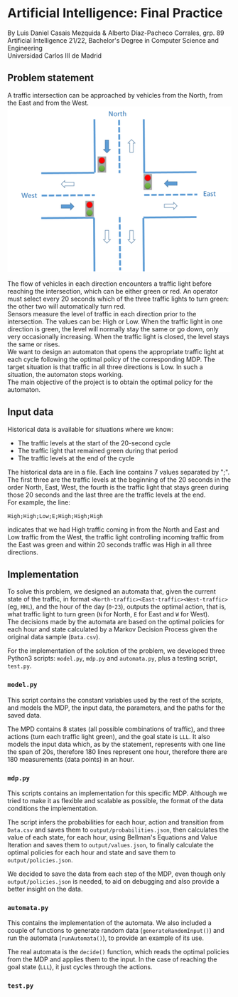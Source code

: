 # Artificial Intelligence: Final Practice
By Luis Daniel Casais Mezquida & Alberto Díaz-Pacheco Corrales, grp. 89  
Artificial Intelligence 21/22, Bachelor's Degree in Computer Science and Engineering  
Universidad Carlos III de Madrid

## Problem statement
A traffic intersection can be approached by vehicles from the North, from the East and from the West.
![Scheme](/img/scheme_1.png)

The flow of vehicles in each direction encounters a traffic light before reaching the intersection, which can be either green or red. An operator must select every 20 seconds which of the three traffic lights to turn green: the other two will automatically turn red.  
Sensors measure the level of traffic in each direction prior to the intersection. The values can be: High or Low. When the traffic light in one direction is green, the level will normally stay the same or go down, only very occasionally increasing. When the traffic light is closed, the level stays the same or rises.  
We want to design an automaton that opens the appropriate traffic light at each cycle following the optimal policy of the corresponding MDP. The target situation is that traffic in all three directions is Low. In such a situation, the automaton stops working.  
The main objective of the project is to obtain the optimal policy for the automaton.

## Input data
Historical data is available for situations where we know:
- The traffic levels at the start of the 20-second cycle
- The traffic light that remained green during that period
- The traffic levels at the end of the cycle

The historical data are in a file. Each line contains 7 values separated by ";". The first three are the traffic levels at the beginning of the 20 seconds in the order North, East, West, the fourth is the traffic light that stays green during those 20 seconds and the last three are the traffic levels at the end.  
For example, the line:
```
High;High;Low;E;High;High;High
```
indicates that we had High traffic coming in from the North and East and Low traffic from the West, the traffic light controlling incoming traffic from the East was green and within 20 seconds traffic was High in all three directions.

## Implementation
To solve this problem, we designed an automata that, given the current state of the traffic, in format `<North-traffic><East-traffic><West-traffic>` (eg, `HHL`), and the hour of the day (`0`-`23`), outputs the optimal action, that is, what traffic light to turn green (`N` for North, `E` for East and `W` for West).  
The decisions made by the automata are based on the optimal policies for each hour and state calculated by a Markov Decision Process given the original data sample (`Data.csv`).  
   
For the implementation of the solution of the problem, we developed three Python3 scripts: `model.py`, `mdp.py` and `automata.py`, plus a testing script, `test.py`.

### `model.py`
This script contains the constant variables used by the rest of the scripts, and models the MDP, the input data, the parameters, and the paths for the saved data.   
   
The MPD contains 8 states (all possible combinations of traffic), and three actions (turn each traffic light green), and the goal state is `LLL`. 
It also models the input data which, as by the statement, represents with one line the span of 20s, therefore 180 lines represent one hour, therefore there are 180 measurements (data points) in an hour.  

### `mdp.py`
This scripts contains an implementation for this specific MDP. Although we tried to make it as flexible and scalable as possible, the format of the data conditions the implementation.  
  
The script infers the probabilities for each hour, action and transition from `Data.csv` and saves them to `output/probabilities.json`, then calculates the value of each state, for each hour, using Bellman's Equations and Value Iteration and saves them to `output/values.json`, to finally calculate the optimal policies for each hour and state and save them to `output/policies.json`.  
  
We decided to save the data from each step of the MDP, even though only `output/policies.json` is needed, to aid on debugging and also provide a better insight on the data.

### `automata.py`
This contains the implementation of the automata. We also included a couple of functions to generate random data (`generateRandomInput()`) and run the automata (`runAutomata()`), to provide an example of its use.  
  
The real automata is the `decide()` function, which reads the optimal policies from the MDP and applies them to the input. In the case of reaching the goal state (`LLL`), it just cycles through the actions.

### `test.py`